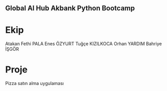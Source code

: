 ## Global AI Hub Akbank Python Bootcamp

# Ekip

Atakan Fethi PALA
Enes ÖZYURT
Tuğçe KIZILKOCA
Orhan YARDIM
Bahriye İŞGÖR

# Proje

Pizza satın alma uygulaması
